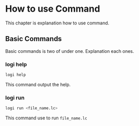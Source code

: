 # How to use Command
This chapter is explanation how to use command.

## Basic Commands
Basic commands is two of under one.
Explanation each ones.

### logi help

``` sh
logi help
```
This command output the help.

### logi run

``` sh
logi run <file_name.lc>
```
This command use to run `file_name.lc`
